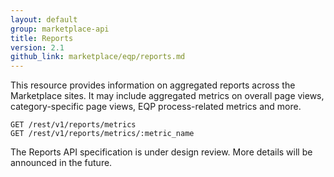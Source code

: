 ```yaml
---
layout: default
group: marketplace-api
title: Reports
version: 2.1
github_link: marketplace/eqp/reports.md
---
```


This resource provides information on aggregated reports across the Marketplace sites. It may include aggregated metrics on overall page views, category-specific page views, EQP process-related metrics and more.

```
GET /rest/v1/reports/metrics
GET /rest/v1/reports/metrics/:metric_name
```


<div class="bs-callout bs-callout-info" markdown="1">
The Reports API specification is under design review. More details will be announced in the future.
</div>
